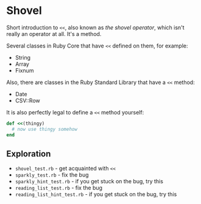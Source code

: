 # Shovel

Short introduction to `<<`, also known as _the shovel operator_,
which isn't really an operator at all. It's a method.

Several classes in Ruby Core that have `<<` defined on them, for example:

* String
* Array
* Fixnum

Also, there are classes in the Ruby Standard Library that have a `<<` method:

* Date
* CSV::Row

It is also perfectly legal to define a `<<` method yourself:

```ruby
def <<(thingy)
  # now use thingy somehow
end
```

## Exploration

* `shovel_test.rb` - get acquainted with `<<`
* `sparkly_test.rb` - fix the bug
* `sparkly_hint_test.rb` - if you get stuck on the bug, try this
* `reading_list_test.rb` - fix the bug
* `reading_list_hint_test.rb` - if you get stuck on the bug, try this
